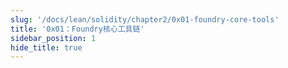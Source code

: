 ```yaml
---
slug: '/docs/lean/solidity/chapter2/0x01-foundry-core-tools'
title: '0x01：Foundry核心工具链'
sidebar_position: 1
hide_title: true
---
```


